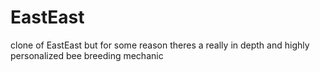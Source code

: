 # EastEast
clone of EastEast but for some reason theres a really in depth and highly personalized bee breeding mechanic



